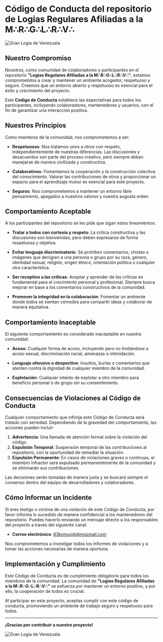 # Código de Conducta del repositorio de Logias Regulares Afiliadas a la M∴R∴G∴L∴R∴V∴

![Gran Logia de Venezuela](https://www.granlogiadevenezuela.com/master/masonic/assets/img/theme/logob_yellow.png)

## Nuestro Compromiso

Nosotros, como comunidad de colaboradores y participantes en el repositorio **"Logias Regulares Afiliadas a la M∴R∴G∴L∴R∴V∴"**, estamos comprometidos a crear y mantener un ambiente acogedor, respetuoso y seguro. Creemos que un entorno abierto y respetuoso es esencial para el éxito y crecimiento del proyecto.

Este **Código de Conducta** establece las expectativas para todos los participantes, incluyendo colaboradores, mantenedores y usuarios, con el fin de garantizar una interacción positiva.


## Nuestros Principios

Como miembros de la comunidad, nos comprometemos a ser:

- **Respetuosos**: Nos tratamos unos a otros con respeto, independientemente de nuestras diferencias. Las discusiones y desacuerdos son parte del proceso creativo, pero siempre deben manejarse de manera civilizada y constructiva.
  
- **Colaborativos**: Fomentamos la cooperación y la construcción colectiva del conocimiento. Valorar las contribuciones de otros y proporcionar un espacio para el aprendizaje mutuo es esencial para este proyecto.
 
- **Seguros**: Nos comprometemos a mantener un entorno libre pensamiento, apegados a nuestros valores y nuestra augusta orden.

## Comportamiento Aceptable

A los participantes del repositorio se les pide que sigan estos lineamientos:

- **Tratar a todos con cortesía y respeto**: La crítica constructiva y las discusiones son bienvenidas, pero deben expresarse de forma respetuosa y objetiva.
  
- **Evitar lenguaje discriminatorio**: Se prohíben comentarios, chistes o imágenes que denigren a una persona o grupo por su raza, género, identidad sexual, religión, origen étnico, orientación política o cualquier otra característica.
  
- **Ser receptivo a las críticas**: Aceptar y aprender de las críticas es fundamental para el crecimiento personal y profesional. Siempre busca mejorar en base a los comentarios constructivos de la comunidad.
  
- **Promover la integridad en la colaboración**: Fomentar un ambiente donde todos se sientan cómodos para compartir ideas y colaborar de manera equitativa.


## Comportamiento Inaceptable

El siguiente comportamiento es considerado inaceptable en nuestra comunidad:

- **Acoso**: Cualquier forma de acoso, incluyendo pero no limitándose a acoso sexual, discriminación racial, amenazas o intimidación.
  
- **Lenguaje ofensivo o despectivo**: Insultos, burlas o comentarios que atenten contra la dignidad de cualquier miembro de la comunidad.
  
- **Explotación**: Cualquier intento de explotar a otro miembro para beneficio personal o de grupo sin su consentimiento.


## Consecuencias de Violaciones al Código de Conducta

Cualquier comportamiento que infrinja este Código de Conducta será tratado con seriedad. Dependiendo de la gravedad del comportamiento, las acciones pueden incluir:

1. **Advertencia**: Una llamada de atención formal sobre la violación del código.
2. **Expulsión Temporal**: Suspensión temporal de las contribuciones al repositorio, con la oportunidad de remediar la situación.
3. **Expulsión Permanente**: En casos de violaciones graves o continuas, el miembro infractor será expulsado permanentemente de la comunidad y se eliminarán sus contribuciones.

Las decisiones serán tomadas de manera justa y se buscará siempre el consenso dentro del equipo de desarrolladores y colaboradores.

## Cómo Informar un Incidente

Si eres testigo o víctima de una violación de este Código de Conducta, por favor informa lo sucedido de manera confidencial a los mantenedores del repositorio. Puedes hacerlo enviando un mensaje directo a los responsables del proyecto a través del siguiente canal:

- **Correo electrónico**: [83knmujyb@mozmail.com](mailto:83knmujyb@mozmail.com)


Nos comprometemos a investigar todos los informes de violaciones y a tomar las acciones necesarias de manera oportuna.


## Implementación y Cumplimiento

Este Código de Conducta es de cumplimiento obligatorio para todos los miembros de la comunidad. La comunidad de **"Logias Regulares Afiliadas a la M∴R∴G∴L∴R∴V∴"** se esfuerza por mantener un entorno positivo, y por ello, la cooperación de todos es crucial.

Al participar en este proyecto, aceptas cumplir con este código de conducta, promoviendo un ambiente de trabajo seguro y respetuoso para todos.

---

**¡Gracias por contribuir a nuestro proyecto!**

![Gran Logia de Venezuela](https://granlogiadevenezuela.com/master/assets/img/theme/samfraternal.jpg)
